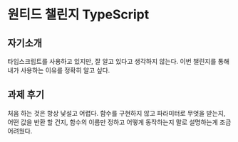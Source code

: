 # 원티드 챌린지 TypeScript

## 자기소개

타입스크립트를 사용하고 있지만, 잘 알고 있다고 생각하지 않는다. 이번 챌린지를 통해 내가 사용하는 이유를 정확히 알고 싶다.

## 과제 후기

처음 하는 것은 항상 낯설고 어렵다. 함수를 구현하지 않고 파라미터로 무엇을 받는지, 어떤 값을 반환 할 건지, 함수의 이름만 정하고 어떻게 동작하는지 말로 설명하는게 조금 어려웠다.
